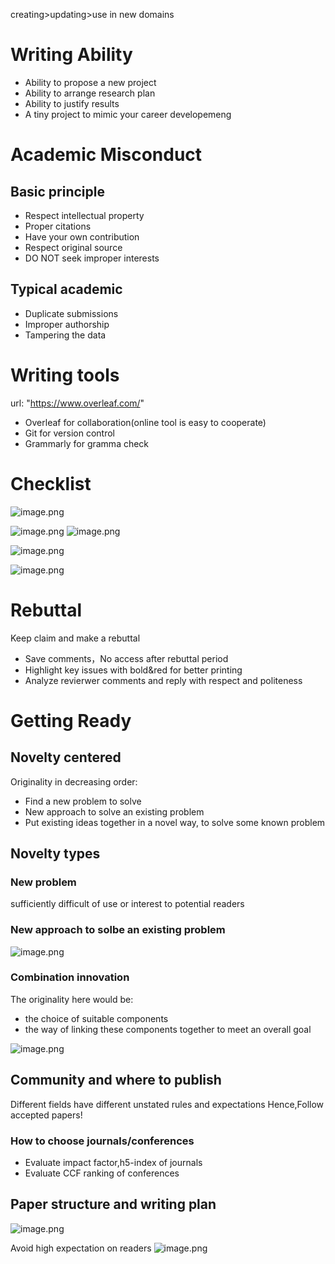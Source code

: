 creating>updating>use in new domains

# Writing Ability

* Ability to propose a new project 
* Ability to arrange research plan
* Ability to justify results
* A tiny project to mimic your career developemeng

# Academic Misconduct

## Basic principle

* Respect intellectual property
* Proper citations
* Have  your own contribution
* Respect original source
* DO NOT seek improper interests



## Typical academic 

* Duplicate submissions
* Improper authorship
* Tampering the data


# Writing tools

url: "https://www.overleaf.com/"



* Overleaf for collaboration(online tool is easy to cooperate)
* Git for version control
* Grammarly for gramma check


# Checklist
![image.png](https://kashiwa-pic.oss-cn-beijing.aliyuncs.com/20240301184223.png)


![image.png](https://kashiwa-pic.oss-cn-beijing.aliyuncs.com/20240301184119.png)
![image.png](https://kashiwa-pic.oss-cn-beijing.aliyuncs.com/20240301184125.png)

![image.png](https://kashiwa-pic.oss-cn-beijing.aliyuncs.com/20240301184139.png)

![image.png](https://kashiwa-pic.oss-cn-beijing.aliyuncs.com/20240301184247.png)

# Rebuttal
Keep claim and make a rebuttal

* Save comments，No access after rebuttal period
* Highlight key issues with bold&red for better printing
* Analyze revierwer comments and reply with respect and politeness

# Getting Ready


## Novelty centered

Originality in decreasing order:
 * Find a new problem to solve
 * New approach to solve an existing problem
 * Put existing ideas together in a novel way, to solve some known problem

## Novelty types

### New problem
sufficiently difficult
of use or interest to potential readers

### New approach to solbe an existing problem
![image.png](https://kashiwa-pic.oss-cn-beijing.aliyuncs.com/20240301185508.png)

### Combination innovation

The originality here would be:
* the choice of suitable components
* the way of linking these components together to meet an overall goal

![image.png](https://kashiwa-pic.oss-cn-beijing.aliyuncs.com/20240301185708.png)


## Community and where to publish

Different fields have different unstated rules and expectations
Hence,Follow accepted papers!

### How to choose journals/conferences
* Evaluate impact factor,h5-index of journals
* Evaluate CCF ranking of conferences


## Paper structure and writing plan

![image.png](https://kashiwa-pic.oss-cn-beijing.aliyuncs.com/20240301190049.png)

Avoid high expectation on readers
![image.png](https://kashiwa-pic.oss-cn-beijing.aliyuncs.com/20240301190138.png)
